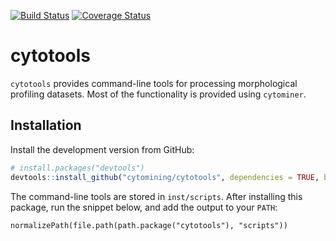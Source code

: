 [![Build Status](https://travis-ci.org/cytomining/cytotools.png?branch=master)](https://travis-ci.org/cytomining/cytotools) [![Coverage Status](https://img.shields.io/codecov/c/github/cytomining/cytotools/master.svg)](https://codecov.io/github/cytomining/cytotools?branch=master)

cytotools
=========

`cytotools` provides command-line tools for processing morphological profiling 
datasets. Most of the functionality is provided using `cytominer`.


Installation
------------

Install the development version from GitHub:

``` r
# install.packages("devtools")
devtools::install_github("cytomining/cytotools", dependencies = TRUE, build_vignettes = TRUE)
```

The command-line tools are stored in `inst/scripts`. After installing this 
package, run the snippet below, and add the output to your `PATH`:

```{r}
normalizePath(file.path(path.package("cytotools"), "scripts"))
```


